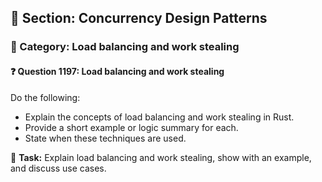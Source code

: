 ## 📘 Section: Concurrency Design Patterns  
### 🔹 Category: Load balancing and work stealing  
#### ❓ Question 1197: Load balancing and work stealing

Do the following:

- Explain the concepts of load balancing and work stealing in Rust.
- Provide a short example or logic summary for each.
- State when these techniques are used.

🔧 **Task:** Explain load balancing and work stealing, show with an example, and discuss use cases.
